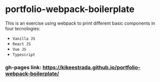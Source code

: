 # portfolio-webpack-boilerplate

This is an exercise using webpack to print different basic components in four tecnologies:
* ```Vanilla JS``` 
* ```React JS```
* ```Vue JS```
* ```Typescript```

### gh-pages link: https://kikeestrada.github.io/portfolio-webpack-boilerplate/
